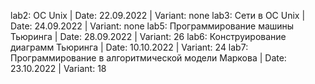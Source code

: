 lab2: ОС Unix | Date: 22.09.2022 | Variant: none
lab3: Сети в OC Unix | Date: 24.09.2022 | Variant: none
lab5: Программирование машины Тьюринга | Date: 28.09.2022 | Variant: 26
lab6: Конструирование диаграмм Тьюринга | Date: 10.10.2022 | Variant: 24
lab7: Программирование в алгоритмической модели Маркова | Date: 23.10.2022 | Variant: 18

